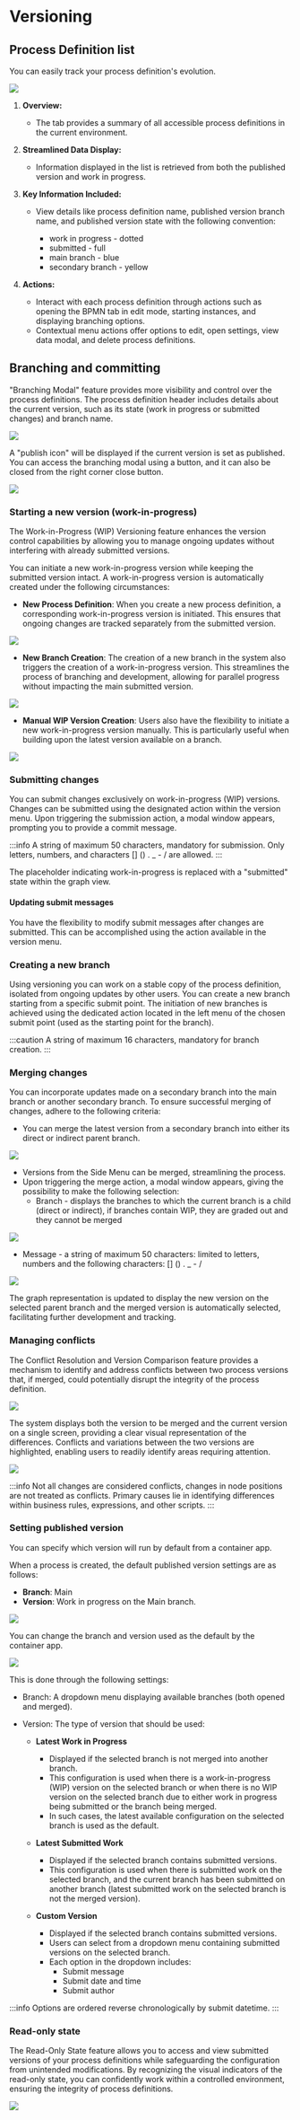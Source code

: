 # Versioning 

## Process Definition list

 You can easily track your process definition's evolution. 

![](https://s3.eu-west-1.amazonaws.com/docx.flowx.ai/release34/versioning.png)

1. **Overview:**
   - The tab provides a summary of all accessible process definitions in the current environment.

2. **Streamlined Data Display:**
   - Information displayed in the list is retrieved from both the published version and work in progress.

3. **Key Information Included:**
   - View details like process definition name, published version branch name, and published version state with the following convention: 

        - work in progress - dotted
        - submitted - full
        - main branch - blue 
        - secondary branch - yellow

4. **Actions:**
   - Interact with each process definition through actions such as opening the BPMN tab in edit mode, starting instances, and displaying branching options.
   - Contextual menu actions offer options to edit, open settings, view data modal, and delete process definitions.

## Branching and committing

"Branching Modal" feature provides more visibility and control over the process definitions. The process definition header includes details about the current version, such as its state (work in progress or submitted changes) and branch name.

![](https://s3.eu-west-1.amazonaws.com/docx.flowx.ai/release34/process_definition_header.png)

A "publish icon" will be displayed if the current version is set as published. You can access the branching modal using a button, and it can also be closed from the right corner close button.

![](https://s3.eu-west-1.amazonaws.com/docx.flowx.ai/release34/branching_modal.gif)

### Starting a new version (work-in-progress)

The Work-in-Progress (WIP) Versioning feature enhances the version control capabilities by allowing you to manage ongoing updates without interfering with already submitted versions.

You can initiate a new work-in-progress version while keeping the submitted version intact. A work-in-progress version is automatically created under the following circumstances:

* **New Process Definition**: When you create a new process definition, a corresponding work-in-progress version is initiated. This ensures that ongoing changes are tracked separately from the submitted version.

![](https://s3.eu-west-1.amazonaws.com/docx.flowx.ai/release34/wip_process_definition.png)

* **New Branch Creation**: The creation of a new branch in the system also triggers the creation of a work-in-progress version. This streamlines the process of branching and development, allowing for parallel progress without impacting the main submitted version.

![](https://s3.eu-west-1.amazonaws.com/docx.flowx.ai/release34/wip_new_branch.png)

* **Manual WIP Version Creation**: Users also have the flexibility to initiate a new work-in-progress version manually. This is particularly useful when building upon the latest version available on a branch.

![](https://s3.eu-west-1.amazonaws.com/docx.flowx.ai/release34/manual_wip.gif)


### Submitting changes

You can submit changes exclusively on work-in-progress (WIP) versions. Changes can be submitted using the designated action within the version menu. Upon triggering the submission action, a modal window appears, prompting you to provide a commit message.

:::info
A string of maximum 50 characters, mandatory for submission. Only letters, numbers, and characters [] () . _ - / are allowed.
:::

The placeholder indicating work-in-progress is replaced with a "submitted" state within the graph view.

#### Updating submit messages

You have the flexibility to modify submit messages after changes are submitted. This can be accomplished using the action available in the version menu.

### Creating a new branch

Using versioning you can work on a stable copy of the process definition, isolated from ongoing updates by other users. You can create a new branch starting from a specific submit point.
The initiation of new branches is achieved using the dedicated action located in the left menu of the chosen submit point (used as the starting point for the branch).

:::caution
A string of maximum 16 characters, mandatory for branch creation.
:::

### Merging changes

You can incorporate updates made on a secondary branch into the main branch or another secondary branch. To ensure successful merging of changes, adhere to the following criteria:

* You can merge the latest version from a secondary branch into either its direct or indirect parent branch.

![](https://s3.eu-west-1.amazonaws.com/docx.flowx.ai/release34/merge_child.gif)

* Versions from the Side Menu can be merged, streamlining the process.
* Upon triggering the merge action, a modal window appears, giving the possibility to make the following selection:
   * Branch - displays the branches to which the current branch is a child (direct or indirect), if branches contain WIP, they are graded out and they cannot be merged

![](https://s3.eu-west-1.amazonaws.com/docx.flowx.ai/release34/merge_not_possible.png)

   * Message - a string of maximum 50 characters: limited to letters, numbers and the following characters: [] () . _ - /

<div class = "image-scaled">

![](https://s3.eu-west-1.amazonaws.com/docx.flowx.ai/release34/merge_changes.png)

</div>

The graph representation is updated to display the new version on the selected parent branch and the merged version is automatically selected, facilitating further development and tracking.

### Managing conflicts

The Conflict Resolution and Version Comparison feature provides a mechanism to identify and address conflicts between two process versions that, if merged, could potentially disrupt the integrity of the process definition. 

![](https://s3.eu-west-1.amazonaws.com/docx.flowx.ai/release34/conflict.png)

The system displays both the version to be merged and the current version on a single screen, providing a clear visual representation of the differences. Conflicts and variations between the two versions are highlighted, enabling users to readily identify areas requiring attention.

![](https://s3.eu-west-1.amazonaws.com/docx.flowx.ai/release34/merge_conflict.gif)

:::info
Not all changes are considered conflicts, changes in node positions are not treated as conflicts. Primary causes lie in identifying differences within business rules, expressions, and other scripts.
:::

### Setting published version

You can specify which version will run by default from a container app.

When a process is created, the default published version settings are as follows:

* **Branch**: Main
* **Version**: Work in progress on the Main branch.

![](https://s3.eu-west-1.amazonaws.com/docx.flowx.ai/release34/main_wip.png)


You can change the branch and version used as the default by the container app. 

![](https://s3.eu-west-1.amazonaws.com/docx.flowx.ai/release34/set_publish_info.gif)

This is done through the following settings:

* Branch: A dropdown menu displaying available branches (both opened and merged).
* Version: The type of version that should be used:
   
   * **Latest Work in Progress**
      * Displayed if the selected branch is not merged into another branch.
      * This configuration is used when there is a work-in-progress (WIP) version on the selected branch or when there is no WIP version on the selected branch due to either work in progress being submitted or the branch being merged.
      * In such cases, the latest available configuration on the selected branch is used as the default.

   * **Latest Submitted Work**
      * Displayed if the selected branch contains submitted versions.
      * This configuration is used when there is submitted work on the selected branch, and the current branch has been submitted on another branch (latest submitted work on the selected branch is not the merged version).

   * **Custom Version**
      * Displayed if the selected branch contains submitted versions.
      * Users can select from a dropdown menu containing submitted versions on the selected branch.
      * Each option in the dropdown includes:
         * Submit message
         * Submit date and time
         * Submit author

:::info
Options are ordered reverse chronologically by submit datetime.
:::

### Read-only state

The Read-Only State feature allows you to access and view submitted versions of your process definitions while safeguarding the configuration from unintended modifications. By recognizing the visual indicators of the read-only state, you can confidently work within a controlled environment, ensuring the integrity of process definitions.

![](https://s3.eu-west-1.amazonaws.com/docx.flowx.ai/release34/versioning_read_only.png)




